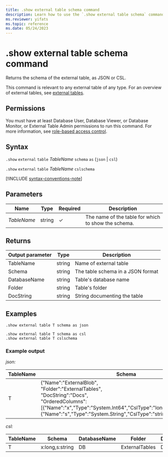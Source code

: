 ```yaml
---
title: .show external table schema command
description: Learn how to use the `.show external table schema` command to show the schema of the external table as JSON or CSL. 
ms.reviewer: yifats
ms.topic: reference
ms.date: 05/24/2023
---
```

# .show external table schema command

Returns the schema of the external table, as JSON or CSL.

This command is relevant to any external table of any type. For an overview of external tables, see [external tables](../query/schema-entities/externaltables.md).

## Permissions

You must have at least Database User, Database Viewer, or Database Monitor, or External Table Admin permissions to run this command. For more information, see [role-based access control](access-control/role-based-access-control.md).

## Syntax

`.show` `external` `table` *TableName* `schema` `as` (`json` | `csl`)

`.show` `external` `table` *TableName* `cslschema`

[!INCLUDE [syntax-conventions-note](../../../includes/syntax-conventions-note.md)]

## Parameters

|Name|Type|Required|Description|
|--|--|--|--|
|*TableName*|string|&check;|The name of the table for which to show the schema.|

## Returns

| Output parameter | Type   | Description                        |
|------------------|--------|------------------------------------|
| TableName        | string | Name of external table            |
| Schema           | string | The table schema in a JSON format |
| DatabaseName     | string | Table's database name             |
| Folder           | string | Table's folder                    |
| DocString        | string | String documenting the table      |

## Examples

```kusto
.show external table T schema as json
```

```kusto
.show external table T schema as csl
.show external table T cslschema
```

### Example output

*json:*

| TableName | Schema    | DatabaseName | Folder         | DocString |
|-----------|----------------------------------|--------------|----------------|-----------|
| T         | {"Name":"ExternalBlob",<br>"Folder":"ExternalTables",<br>"DocString":"Docs",<br>"OrderedColumns":[{"Name":"x","Type":"System.Int64","CslType":"long","DocString":""},{"Name":"s","Type":"System.String","CslType":"string","DocString":""}]} | DB           | ExternalTables | Docs      |

*csl:*

| TableName | Schema          | DatabaseName | Folder         | DocString |
|-----------|-----------------|--------------|----------------|-----------|
| T         | x:long,s:string | DB           | ExternalTables | Docs      |
